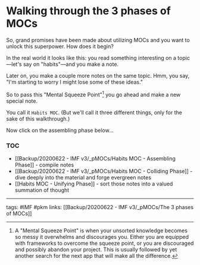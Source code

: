 # Walking through the 3 phases of MOCs
So, grand promises have been made about utilizing MOCs and you want to unlock this superpower. How does it begin?

In the real world it looks like this: you read something interesting on a topic—let's say on "habits"—and you make a note. 

Later on, you make a couple more notes on the same topic. Hmm, you say, "I'm starting to worry I might lose some of these ideas." 

So to pass this "Mental Squeeze Point"[^1] you go ahead and make a new special note. 

You call it `Habits MOC`. (But we'll call it three different things, only for the sake of this walkthrough.) 

Now click on the assembling phase below...

### TOC
- [[Backup/20200622 - IMF v3/_pMOCs/Habits MOC - Assembling Phase]] - compile notes
- [[Backup/20200622 - IMF v3/_pMOCs/Habits MOC - Colliding Phase]] - dive deeply into the material and forge evergreen notes
- [[Habits MOC - Unifying Phase]] - sort those notes into a valued summation of thought

---
tags: #IMF #pkm
links: [[Backup/20200622 - IMF v3/_pMOCs/The 3 phases of MOCs]]

[^1]: A "Mental Squeeze Point" is when your unsorted knowledge becomes so messy it overwhelms and discourages you. Either you are equipped with frameworks to overcome the squeeze point, or you are discouraged and possibly abandon your project. This is usually followed by yet another search for the next app that will make all the difference.